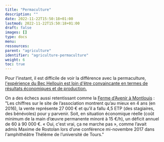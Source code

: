 ```yaml
---
title: "Permaculture"
description: ""
date: 2022-11-22T15:50:18+01:00
lastmod: 2022-11-22T15:50:18+01:00
draft: false
images: []
type: docs
menu:
ressources:
parent: "agriculture"
identifier: "agriculture-permaculture"
weight: 6
toc: true
---
```


Pour l'instant, il est difficile de voir la différence avec la permaculture, [l'expérience du Bec Hellouin est loin
d'être convaincante en termes de résultats économiques et de production.](https://twitter.com/Fabiensapiens/status/1193235681486757888)


On a des échecs aussi retentissant comme
la [Ferme d’Avenir à Montlouis](https://www.terredetouraine.fr/fermes-davenir-un-echec) : "Les chiffres sur le site de
l’association montrent qu’au mieux en 4 ans (en 2016), la vente représente 27 000 € et qu’il a fallu 4,5 ETP (des
stagiaires, des bénévoles) pour y parvenir. Soit, en situation économique réelle (coût minimum de la main d’œuvre
permanente minoré à 15 €/h), un déficit annuel de 60 à 90 000 €. « Oui, c'est vrai, ça ne marche pas », comme l’avait
admis Maxime de Rostolan lors d’une conférence mi-novembre 2017 dans l'amphithéâtre Thélème de l’université de Tours."